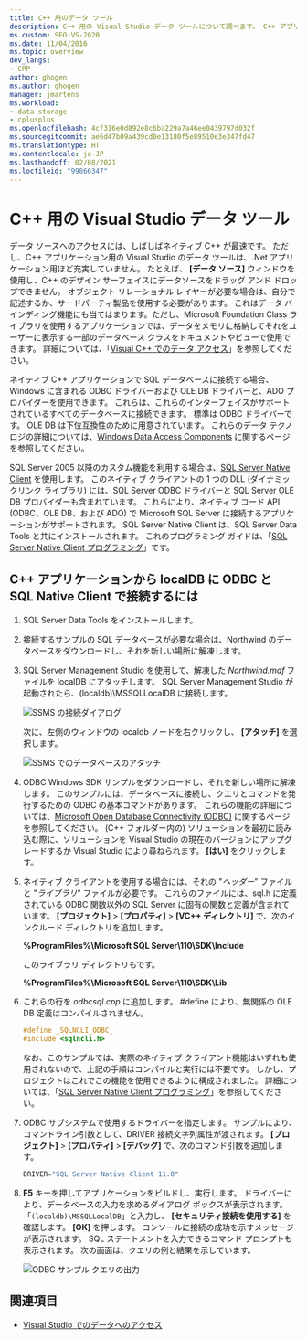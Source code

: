 ```yaml
---
title: C++ 用のデータ ツール
description: C++ 用の Visual Studio データ ツールについて調べます。 C++ アプリケーションから localDB に ODBC と SQL Native Client で接続します。
ms.custom: SEO-VS-2020
ms.date: 11/04/2016
ms.topic: overview
dev_langs:
- CPP
author: ghogen
ms.author: ghogen
manager: jmartens
ms.workload:
- data-storage
- cplusplus
ms.openlocfilehash: 4cf316e0d892e8c6ba229a7a46ee0439797d032f
ms.sourcegitcommit: ae6d47b09a439cd0e13180f5e89510e3e347fd47
ms.translationtype: HT
ms.contentlocale: ja-JP
ms.lasthandoff: 02/08/2021
ms.locfileid: "99866347"
---
```

# <a name="visual-studio-data-tools-for-c"></a>C++ 用の Visual Studio データ ツール

データ ソースへのアクセスには、しばしばネイティブ C++ が最速です。 ただし、C++ アプリケーション用の Visual Studio のデータ ツールは、.Net アプリケーション用ほど充実していません。 たとえば、 **[データ ソース]** ウィンドウを使用し、C++ のデザイン サーフェイスにデータソースをドラッグ アンド ドロップできません。 オブジェクト リレーショナル レイヤーが必要な場合は、自分で記述するか、サードパーティ製品を使用する必要があります。 これはデータ バインディング機能にも当てはまります。ただし、Microsoft Foundation Class ライブラリを使用するアプリケーションでは、データをメモリに格納してそれをユーザーに表示する一部のデータベース クラスをドキュメントやビューで使用できます。 詳細については、「[Visual C++ でのデータ アクセス](/cpp/data/data-access-in-cpp)」を参照してください。

ネイティブ C++ アプリケーションで SQL データベースに接続する場合、Windows に含まれる ODBC ドライバーおよび OLE DB ドライバーと、ADO プロバイダーを使用できます。 これらは、これらのインターフェイスがサポートされているすべてのデータベースに接続できます。 標準は ODBC ドライバーです。 OLE DB は下位互換性のために用意されています。 これらのデータ テクノロジの詳細については、[Windows Data Access Components](/previous-versions/windows/desktop/ms692897(v=vs.85)) に関するページを参照してください。

SQL Server 2005 以降のカスタム機能を利用する場合は、[SQL Server Native Client](/sql/relational-databases/native-client/sql-server-native-client) を使用します。 このネイティブ クライアントの 1 つの DLL (ダイナミックリンク ライブラリ) には、SQL Server ODBC ドライバーと SQL Server OLE DB プロバイダーも含まれています。 これらにより、ネイティブ コード API (ODBC、OLE DB、および ADO) で Microsoft SQL Server に接続するアプリケーションがサポートされます。 SQL Server Native Client は、SQL Server Data Tools と共にインストールされます。 これのプログラミング ガイドは、「[SQL Server Native Client プログラミング](/sql/relational-databases/native-client/sql-server-native-client-programming)」です。

## <a name="to-connect-to-localdb-through-odbc-and-sql-native-client-from-a-c-application"></a>C++ アプリケーションから localDB に ODBC と SQL Native Client で接続するには

1. SQL Server Data Tools をインストールします。

2. 接続するサンプルの SQL データベースが必要な場合は、Northwind のデータベースをダウンロードし、それを新しい場所に解凍します。

3. SQL Server Management Studio を使用して、解凍した *Northwind.mdf* ファイルを localDB にアタッチします。 SQL Server Management Studio が起動されたら、(localdb)\MSSQLLocalDB に接続します。

   ![SSMS の接続ダイアログ](../data-tools/media/raddata-ssms-connect-dialog.png)

   次に、左側のウィンドウの localdb ノードを右クリックし、 **[アタッチ]** を選択します。

   ![SSMS でのデータベースのアタッチ](../data-tools/media/raddata-ssms-attach-database.png)

4. ODBC Windows SDK サンプルをダウンロードし、それを新しい場所に解凍します。 このサンプルには、データベースに接続し、クエリとコマンドを発行するための ODBC の基本コマンドがあります。 これらの機能の詳細については、[Microsoft Open Database Connectivity (ODBC)](/sql/odbc/microsoft-open-database-connectivity-odbc) に関するページを参照してください。 (C++ フォルダー内の) ソリューションを最初に読み込む際に、ソリューションを Visual Studio の現在のバージョンにアップグレードするか Visual Studio により尋ねられます。 **[はい]** をクリックします。

5. ネイティブ クライアントを使用する場合には、それの "*ヘッダー*" ファイルと "*ライブラリ*" ファイルが必要です。 これらのファイルには、sql.h に定義されている ODBC 関数以外の SQL Server に固有の関数と定義が含まれています。 **[プロジェクト]**  >  **[プロパティ]**  >  **[VC++ ディレクトリ]** で、次のインクルード ディレクトリを追加します。

   **%ProgramFiles%\Microsoft SQL Server\110\SDK\Include**

   このライブラリ ディレクトリもです。

   **%ProgramFiles%\Microsoft SQL Server\110\SDK\Lib**

6. これらの行を *odbcsql.cpp* に追加します。 #define により、無関係の OLE DB 定義はコンパイルされません。

   ```cpp
   #define _SQLNCLI_ODBC_
   #include <sqlncli.h>
   ```

    なお、このサンプルでは、実際のネイティブ クライアント機能はいずれも使用されないので、上記の手順はコンパイルと実行には不要です。 しかし、プロジェクトはこれでこの機能を使用できるように構成されました。 詳細については、「[SQL Server Native Client プログラミング](/sql/relational-databases/native-client/sql-server-native-client)」を参照してください。

7. ODBC サブシステムで使用するドライバーを指定します。 サンプルにより、コマンドライン引数として、DRIVER 接続文字列属性が渡されます。 **[プロジェクト]**  >  **[プロパティ]**  >  **[デバッグ]** で、次のコマンド引数を追加します。

   ```cpp
   DRIVER="SQL Server Native Client 11.0"
   ```

8. **F5** キーを押してアプリケーションをビルドし、実行します。 ドライバーにより、データベースの入力を求めるダイアログ ボックスが表示されます。 「`(localdb)\MSSQLLocalDB`」と入力し、 **[セキュリティ接続を使用する]** を確認します。 **[OK]** を押します。 コンソールに接続の成功を示すメッセージが表示されます。 SQL ステートメントを入力できるコマンド プロンプトも表示されます。 次の画面は、クエリの例と結果を示しています。

   ![ODBC サンプル クエリの出力](../data-tools/media/raddata-odbc-sample-query-output.png)

## <a name="see-also"></a>関連項目

- [Visual Studio でのデータへのアクセス](../data-tools/accessing-data-in-visual-studio.md)
